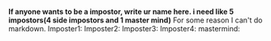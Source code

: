 **If anyone wants to be a impostor, write ur name here. i need like 5 impostors(4 side impostors and 1 master mind)**
For some reason I can't do markdown. 
Imposter1:
Imposter2:
Imposter3:
Imposter4:
mastermind:


